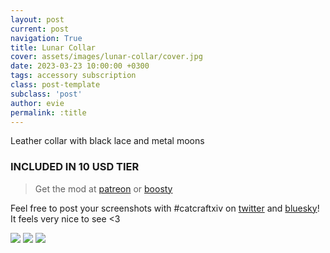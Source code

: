 ```yaml
---
layout: post
current: post
navigation: True
title: Lunar Collar
cover: assets/images/lunar-collar/cover.jpg
date: 2023-03-23 10:00:00 +0300
tags: accessory subscription
class: post-template
subclass: 'post'
author: evie
permalink: :title
---
```


Leather collar with black lace and metal moons

### INCLUDED IN 10 USD TIER

> Get the mod at [patreon](https://www.patreon.com/posts/80772448) or [boosty](https://boosty.to/miaumori/posts/2f22a8bb-b7f5-4521-bf17-43e8bdc4624f)

Feel free to post your screenshots with #catcraftxiv on [twitter](https://x.com/hashtag/catcraftxiv?src=hashtag_click) and [bluesky](https://bsky.app/hashtag/catcraftxiv)! It feels very nice to see <3

<img src="/catalogue/assets/images/lunar-collar/ffxiv_dx11 2023-03-30 17-36-27.jpg"/>
<img src="/catalogue/assets/images/lunar-collar/ffxiv_dx11 2023-03-30 16-53-05.jpg"/>
<img src="/catalogue/assets/images/lunar-collar/cover.jpg"/>